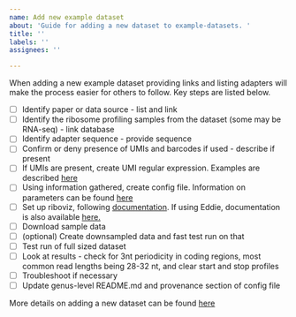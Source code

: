 ```yaml
---
name: Add new example dataset
about: 'Guide for adding a new dataset to example-datasets. '
title: ''
labels: ''
assignees: ''

---
```


When adding a new example dataset providing links and listing adapters will make the process easier for others to follow. Key steps are listed below.

- [ ] Identify paper or data source - list and link
- [ ] Identify the ribosome profiling samples from the dataset (some may be RNA-seq) - link database
- [ ] Identify adapter sequence - provide sequence
- [ ] Confirm or deny presence of UMIs and barcodes if used - describe if present
- [ ] If UMIs are present, create UMI regular expression. Examples are described [here](https://github.com/riboviz/riboviz/blob/main/docs/user/prep-riboviz-config.md#examples)
- [ ] Using information gathered, create config file. Information on parameters can be found [here](https://github.com/riboviz/riboviz/blob/main/docs/user/prep-riboviz-config.md#configuration-parameters) 
- [ ] Set up riboviz, following [documentation](https://github.com/riboviz/riboviz/blob/main/docs/user/prep-riboviz-run-nextflow.md). If using Eddie, documentation is also available [here.](https://github.com/riboviz/riboviz/blob/main/docs/user/run-on-eddie.md)
- [ ] Download sample data 
- [ ] (optional) Create downsampled data and fast test run on that
- [ ] Test run of full sized dataset
- [ ] Look at results - check for 3nt periodicity in coding regions, most common read lengths being 28-32 nt, and clear start and stop profiles
- [ ] Troubleshoot if necessary 
- [ ] Update genus-level README.md and provenance section of config file

More details on adding a new dataset can be found [here](https://github.com/riboviz/example-datasets/blob/add-new-dataset-documentation-72/add-new-dataset.md#adding-a-dataset-for-an-existing-species)

